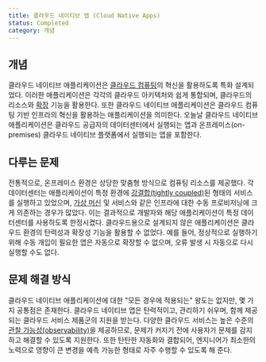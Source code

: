 ```yaml
---
title: 클라우드 네이티브 앱 (Cloud Native Apps)
status: Completed
category: 개념
---
```


## 개념

클라우드 네이티브 애플리케이션은 [클라우드 컴퓨팅](/ko/cloud-computing/)의 혁신을 활용하도록 특화 설계되었다. 이러한 애플리케이션은 각각의 클라우드 아키텍처와 쉽게 통합되며, 클라우드의 리소스와 [확장](/scalability/) 기능을 활용한다. 또한 클라우드 네이티브 애플리케이션은 클라우드 컴퓨팅 기반 인프라의 혁신을 활용하는 애플리케이션을 의미한다. 오늘날 클라우드 네이티브 애플리케이션은 클라우드 공급자의 데이터센터에서 실행되는 앱과 온프레미스(on-premises) 클라우드 네이티브 플랫폼에서 실행되는 앱을 포함한다.

## 다루는 문제

전통적으로, 온프레미스 환경은 상당한 맞춤형 방식으로 컴퓨팅 리소스를 제공했다. 각 데이터센터는 애플리케이션이 특정 환경에 [강결합(tightly coupled)](/tightly-coupled-architectures/)된 형태의 서비스를 실행하고 있었으며, [가상 머신](/ko/virtual-machine/) 및 서비스와 같은 인프라에 대한 수동 프로비저닝에 크게 의존하는 경우가 많았다. 이는 결과적으로 개발자와 해당 애플리케이션이 특정 데이터센터를 사용하도록 한정시켰다. 클라우드용으로 설계되지 않은 애플리케이션은 클라우드 환경의 탄력성과 확장성 기능을 활용할 수 없었다. 예를 들어, 정상적으로 실행하기 위해 수동 개입이 필요한 앱은 자동으로 확장할 수 없으며, 오류 발생 시 자동으로 다시 실행할 수도 없다.

## 문제 해결 방식

클라우드 네이티브 애플리케이션에 대한 "모든 경우에 적용되는" 왕도는 없지만, 몇 가지 공통점은 존재한다. 클라우드 네이티브 앱은 탄력적이고, 관리하기 쉬우며, 함께 제공되는 클라우드 서비스 제품군의 지원을 받는다. 다양한 클라우드 서비스는 높은 수준의 [관찰 가능성(observability)](/observability/)을 제공하므로, 문제가 커지기 전에 사용자가 문제를 감지하고 해결할 수 있도록 지원한다. 또한 탄탄한 자동화와 결합되어, 엔지니어가 최소한의 노력으로 영향이 큰 변경을 예측 가능한 형태로 자주 수행할 수 있도록 해 준다.
